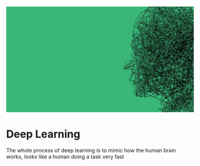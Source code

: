 ![alt text](6.jpg)
<h1>Deep Learning</h2>
<p>The whole process of deep learning is to mimic how the human brain works, looks like a human doing a task very fast</p>
